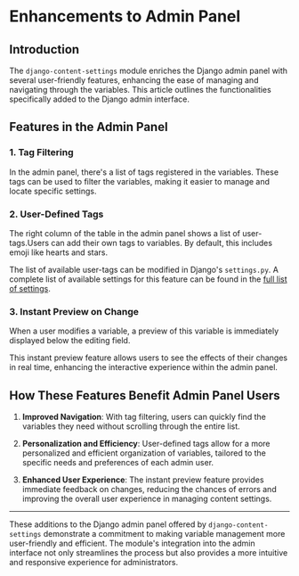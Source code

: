 # Enhancements to Admin Panel

## Introduction

The `django-content-settings` module enriches the Django admin panel with several user-friendly features, enhancing the ease of managing and navigating through the variables. This article outlines the functionalities specifically added to the Django admin interface.

## Features in the Admin Panel

### 1. Tag Filtering

In the admin panel, there's a list of tags registered in the variables. These tags can be used to filter the variables, making it easier to manage and locate specific settings.

### 2. User-Defined Tags

The right column of the table in the admin panel shows a list of user-tags.Users can add their own tags to variables. By default, this includes emoji like hearts and stars.

The list of available user-tags can be modified in Django's `settings.py`. A complete list of available settings for this feature can be found in the [full list of settings](settings.md).

### 3. Instant Preview on Change

When a user modifies a variable, a preview of this variable is immediately displayed below the editing field.

This instant preview feature allows users to see the effects of their changes in real time, enhancing the interactive experience within the admin panel.

## How These Features Benefit Admin Panel Users

1. **Improved Navigation**: With tag filtering, users can quickly find the variables they need without scrolling through the entire list.

2. **Personalization and Efficiency**: User-defined tags allow for a more personalized and efficient organization of variables, tailored to the specific needs and preferences of each admin user.

3. **Enhanced User Experience**: The instant preview feature provides immediate feedback on changes, reducing the chances of errors and improving the overall user experience in managing content settings.

---

These additions to the Django admin panel offered by `django-content-settings` demonstrate a commitment to making variable management more user-friendly and efficient. The module's integration into the admin interface not only streamlines the process but also provides a more intuitive and responsive experience for administrators.
